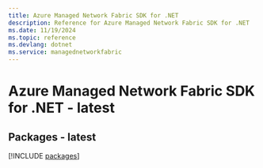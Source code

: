 ```yaml
---
title: Azure Managed Network Fabric SDK for .NET
description: Reference for Azure Managed Network Fabric SDK for .NET
ms.date: 11/19/2024
ms.topic: reference
ms.devlang: dotnet
ms.service: managednetworkfabric
---
```

# Azure Managed Network Fabric SDK for .NET - latest
## Packages - latest
[!INCLUDE [packages](managed-network-fabric-index.md)]